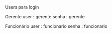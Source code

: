 Users para login 

Gerente
user : gerente
senha : gerente

Funcionário 
user : funcionario
senha : funcionario
